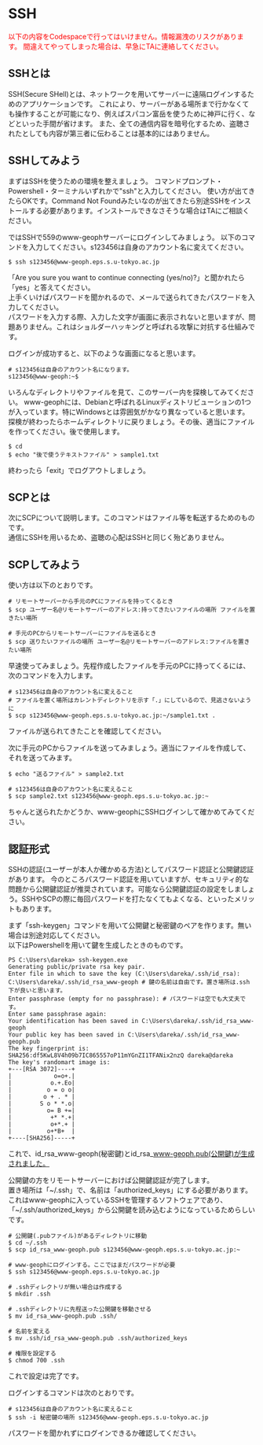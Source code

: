 # SSH
<span style="color: red; ">
以下の内容をCodespaceで行ってはいけません。情報漏洩のリスクがあります。  
間違えてやってしまった場合は、早急にTAに連絡してください。
</span>


## SSHとは
SSH(Secure SHell)とは、ネットワークを用いてサーバーに遠隔ログインするためのアプリケーションです。
これにより、サーバーがある場所まで行かなくても操作することが可能になり、例えばスパコン富岳を使うために神戸に行く、などといった手間が省けます。
また、全ての通信内容を暗号化するため、盗聴されたとしても内容が第三者に伝わることは基本的にはありません。


## SSHしてみよう
まずはSSHを使うための環境を整えましょう。
コマンドプロンプト・Powershell・ターミナルいずれかで"ssh"と入力してください。
使い方が出てきたらOKです。Command Not Foundみたいなのが出てきたら別途SSHをインストールする必要があります。インストールできなさそうな場合はTAにご相談ください。

ではSSHで559のwww-geophサーバーにログインしてみましょう。
以下のコマンドを入力してください。s123456は自身のアカウント名に変えてください。
```
$ ssh s123456@www-geoph.eps.s.u-tokyo.ac.jp
```
「Are you sure you want to continue connecting (yes/no)?」と聞かれたら「yes」と答えてください。  
上手くいけばパスワードを聞かれるので、メールで送られてきたパスワードを入力してください。  
パスワードを入力する際、入力した文字が画面に表示されないと思いますが、問題ありません。これはショルダーハッキングと呼ばれる攻撃に対抗する仕組みです。

ログインが成功すると、以下のような画面になると思います。
```
# s123456は自身のアカウント名になります。
s123456@www-geoph:~$
```
いろんなディレクトリやファイルを見て、このサーバー内を探検してみてください。
www-geophには、Debianと呼ばれるLinuxディストリビューションの1つが入っています。特にWindowsとは雰囲気がかなり異なっていると思います。  
探検が終わったらホームディレクトリに戻りましょう。その後、適当にファイルを作ってください。後で使用します。
```
$ cd
$ echo "後で使うテキストファイル" > sample1.txt
```
終わったら「exit」でログアウトしましょう。


## SCPとは
次にSCPについて説明します。このコマンドはファイル等を転送するためのものです。  
通信にSSHを用いるため、盗聴の心配はSSHと同じく殆どありません。


## SCPしてみよう
使い方は以下のとおりです。
```
# リモートサーバーから手元のPCにファイルを持ってくるとき
$ scp ユーザー名@リモートサーバーのアドレス:持ってきたいファイルの場所 ファイルを置きたい場所

# 手元のPCからリモートサーバーにファイルを送るとき
$ scp 送りたいファイルの場所 ユーザー名@リモートサーバーのアドレス:ファイルを置きたい場所
```

早速使ってみましょう。先程作成したファイルを手元のPCに持ってくるには、次のコマンドを入力します。
```
# s123456は自身のアカウント名に変えること
# ファイルを置く場所はカレントディレクトリを示す「.」にしているので、見逃さないように
$ scp s123456@www-geoph.eps.s.u-tokyo.ac.jp:~/sample1.txt .
```
ファイルが送られてきたことを確認してください。

次に手元のPCからファイルを送ってみましょう。適当にファイルを作成して、それを送ってみます。
```
$ echo "送るファイル" > sample2.txt

# s123456は自身のアカウント名に変えること
$ scp sample2.txt s123456@www-geoph.eps.s.u-tokyo.ac.jp:~
```
ちゃんと送られたかどうか、www-geophにSSHログインして確かめてみてください。


## 認証形式
SSHの認証(ユーザーが本人か確かめる方法)としてパスワード認証と公開鍵認証があります。
今のところパスワード認証を用いていますが、セキュリティ的な問題から公開鍵認証が推奨されています。可能なら公開鍵認証の設定をしましょう。SSHやSCPの際に毎回パスワードを打たなくてもよくなる、といったメリットもあります。

まず「ssh-keygen」コマンドを用いて公開鍵と秘密鍵のペアを作ります。無い場合は別途対応してください。  
以下はPowershellを用いて鍵を生成したときのものです。
```
PS C:\Users\dareka> ssh-keygen.exe
Generating public/private rsa key pair.
Enter file in which to save the key (C:\Users\dareka/.ssh/id_rsa): C:\Users\dareka/.ssh/id_rsa_www-geoph # 鍵の名前は自由です。置き場所は.ssh下が良いと思います。
Enter passphrase (empty for no passphrase): # パスワードは空でも大丈夫です。
Enter same passphrase again:
Your identification has been saved in C:\Users\dareka/.ssh/id_rsa_www-geoph
Your public key has been saved in C:\Users\dareka/.ssh/id_rsa_www-geoph.pub
The key fingerprint is:
SHA256:df5KwL8V4h09b7IC865557oP11mYGnZI1TFANix2nzQ dareka@dareka
The key's randomart image is:
+---[RSA 3072]----+
|            o=o+.|
|           o.+.Eo|
|          o = o o|
|         o + . * |
|        S o * *.o|
|          o= B +=|
|           +* *.+|
|           o+*.+ |
|          o+*B+  |
+----[SHA256]-----+
```
これで、id_rsa_www-geoph(秘密鍵)とid_rsa_www-geoph.pub(公開鍵)が生成されました。

公開鍵の方をリモートサーバーにおけば公開鍵認証が完了します。  
置き場所は「~/.ssh」で、名前は「authorized_keys」にする必要があります。これはwww-geophに入っているSSHを管理するソフトウェアであり、「~/.ssh/authorized_keys」から公開鍵を読み込むようになっているためらしいです。  
```
# 公開鍵(.pubファイル)があるディレクトリに移動
$ cd ~/.ssh
$ scp id_rsa_www-geoph.pub s123456@www-geoph.eps.s.u-tokyo.ac.jp:~

# www-geophにログインする。ここではまだパスワードが必要
$ ssh s123456@www-geoph.eps.s.u-tokyo.ac.jp 

# .sshディレクトリが無い場合は作成する
$ mkdir .ssh

# .sshディレクトリに先程送った公開鍵を移動させる
$ mv id_rsa_www-geoph.pub .ssh/

# 名前を変える
$ mv .ssh/id_rsa_www-geoph.pub .ssh/authorized_keys

# 権限を設定する
$ chmod 700 .ssh
```
これで設定は完了です。  

ログインするコマンドは次のとおりです。
```
# s123456は自身のアカウント名に変えること
$ ssh -i 秘密鍵の場所 s123456@www-geoph.eps.s.u-tokyo.ac.jp
```
パスワードを聞かれずにログインできるか確認してください。
